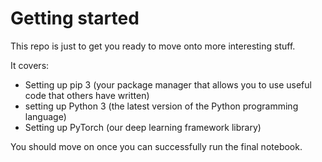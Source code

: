 # Getting started

This repo is just to get you ready to move onto more interesting stuff.

It covers:
- Setting up pip 3 (your package manager that allows you to use useful code that others have written)
- setting up Python 3 (the latest version of the Python programming language)
- Setting up PyTorch (our deep learning framework library)

You should move on once you can successfully run the final notebook.
